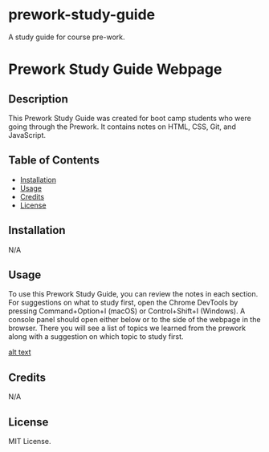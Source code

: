 # prework-study-guide
A study guide for course pre-work.
# Prework Study Guide Webpage

## Description

This Prework Study Guide was created for boot camp students who were going through the Prework. It contains notes on HTML, CSS, Git, and JavaScript.

## Table of Contents

- [Installation](#installation)
- [Usage](#usage)
- [Credits](#credits)
- [License](#license)

## Installation

N/A

## Usage

To use this Prework Study Guide, you can review the notes in each section. For suggestions on what to study first, open the Chrome DevTools by pressing Command+Option+I (macOS) or Control+Shift+I (Windows). A console panel should open either below or to the side of the webpage in the browser. There you will see a list of topics we learned from the prework along with a suggestion on which topic to study first.

[alt text](orion/bootcamp/prework-study-guide/assests/images/MainPageConsole.png)


## Credits

N/A

## License

MIT License.


